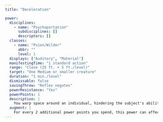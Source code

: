 ```yaml
---
title: "Deceleration"

power:
  disciplines:
    - name: "Psychoportation"
      subdisciplines: []
      descriptors: []
  classes:
    - name: "Psion/Wilder"
      abbr: ""
      level: 1
  displays: ["Auditory", "Material"]
  manifestingTime: "1 standard action"
  range: "Close (25 ft. + 5 ft./level)"
  target: "One Medium or smaller creature"
  duration: "1 min./level"
  dismissable: false
  savingThrow: "Reflex negates"
  powerResistance: "Yes"
  powerPoints: 1
  description: |
    You warp space around an individual, hindering the subject's ability to move. The subject's speed (in any movement mode it possesses) is halved. A subsequent manifestation of deceleration on the subject does not further decrease its speed.
  augment: |
    For every 2 additional power points you spend, this power can affect a target one size category larger.
---
```

